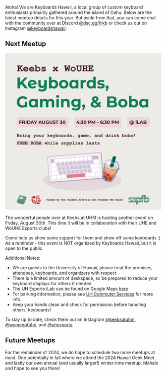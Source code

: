 <!-- ![](images/2024/) -->

Aloha! We are Keyboards Hawaii, a local group of custom keyboard enthusiasts primarily gathered around the island of Oahu. Below are the latest meetup details for this year. But aside from that, you can come chat with the community over at Discord @[dsc.gg/hikb](https://dsc.gg/hikb) or check us out on Instagram [@keyboardshawaii](https://www.instagram.com/keyboardshawaii/).

## Next Meetup

![](images/2024/UHM_08_30_24.jpg)

The wonderful people over at Keebs at UHM is hosting another event on Friday, August 30th. This time it will be in collaboration with their UHE and WoUHE Esports clubs!

Come help us show some support for them and show off some keyboards :) As a reminder - this event is NOT organized by Keyboards Hawaii, but it is open to the public.

Additional Notes:
- We are guests to the University of Hawaii, please treat the premises, attendees, keyboards, and organizers with respect
- There is a limited amount of deskspace, so be prepared to reduce your keyboard displays for others if needed
- The UH Esports iLab can be found on Google Maps [here](https://maps.app.goo.gl/FJZZmWEojpo8JdH5A) 
- For parking information, please see [UH Commuter Services](https://manoa.hawaii.edu/commuter/visitors/) for more info
- Keep your hands clean and check for permission before handling others' keyboards! 

To stay up to date, check them out on Instagram [@keebsatuhm](https://www.instagram.com/keebsatuhm/), [@womenofuhe](https://www.instagram.com/womenofuhe/), and [@uhesports](https://www.instagram.com/uhesports/).

<!-- We currently don't have any meetups planned at this time. But you may come chat with the community over at Discord @[dsc.gg/hikb](https://dsc.gg/hikb) or check us out on Instagram [@keyboardshawaii](https://www.instagram.com/keyboardshawaii/). -->

## Future Meetups 

For the remainder of 2024, we do hope to schedule two more meetups at most. One potentially in fall where we attend the 2024 Hawaii Geek Meet and lastly our own annual (and usually larger!) winter-time meetup. Mahalo and hope to see you there!